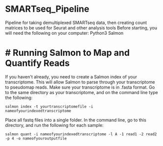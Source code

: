 # SMARTseq_Pipeline
Pipeline for taking demultiplexed SMARTseq data, then creating count matrices to be used for Seurat and other analysis tools
Before starting, you will need the following on your computer:
Python3
Salmon

# # Running Salmon to Map and Quantify Reads
If you haven't already, you need to create a Salmon index of your transcriptome. This will allow Salmon to parse through your transcriptome to pseudomap reads. 
Make sure your transcriptome is in .fasta format. 
Go to the same directory as your transcriptome, and on the command line type the following:

	salmon index -t yourtranscriptomefile -i nameofyourindexedtranscriptome

Place all fastq files into a single folder. In the command line, go to this directory, and run the following for each sample:

	salmon quant -i nameofyourindexedtranscriptome -l A -1 read1 -2 read2 -p 4 -o nameofyouroutputfile



